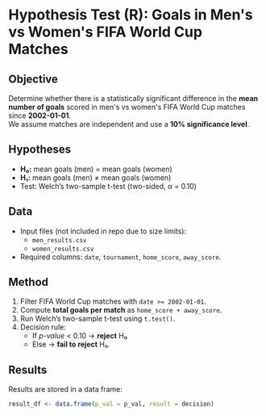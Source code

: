 # Hypothesis Test (R): Goals in Men's vs Women's FIFA World Cup Matches

## Objective
Determine whether there is a statistically significant difference in the **mean number of goals** scored in men's vs women's FIFA World Cup matches since **2002-01-01**.  
We assume matches are independent and use a **10% significance level**.

## Hypotheses
- **H₀:** mean goals (men) = mean goals (women)  
- **H₁:** mean goals (men) ≠ mean goals (women)  
- Test: Welch’s two-sample t-test (two-sided, α = 0.10)

## Data
- Input files (not included in repo due to size limits):  
  - `men_results.csv`  
  - `women_results.csv`  
- Required columns: `date`, `tournament`, `home_score`, `away_score`.

## Method
1. Filter FIFA World Cup matches with `date >= 2002-01-01`.
2. Compute **total goals per match** as `home_score + away_score`.
3. Run Welch’s two-sample t-test using `t.test()`.
4. Decision rule:  
   - If _p-value_ < 0.10 → **reject** H₀  
   - Else → **fail to reject** H₀.

## Results
Results are stored in a data frame:

```r
result_df <- data.frame(p_val = p_val, result = decision)

